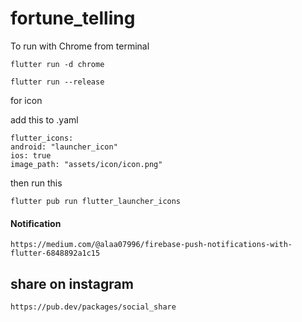 # fortune_telling

To run with Chrome from terminal 
        
    flutter run -d chrome

    flutter run --release 

for icon

add this to .yaml

    flutter_icons:
    android: "launcher_icon"
    ios: true
    image_path: "assets/icon/icon.png"

then run this 

    flutter pub run flutter_launcher_icons 

#### Notification 

    https://medium.com/@alaa07996/firebase-push-notifications-with-flutter-6848892a1c15


## share on instagram

    https://pub.dev/packages/social_share
